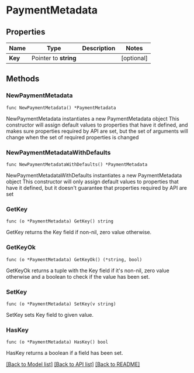 # PaymentMetadata

## Properties

Name | Type | Description | Notes
------------ | ------------- | ------------- | -------------
**Key** | Pointer to **string** |  | [optional] 

## Methods

### NewPaymentMetadata

`func NewPaymentMetadata() *PaymentMetadata`

NewPaymentMetadata instantiates a new PaymentMetadata object
This constructor will assign default values to properties that have it defined,
and makes sure properties required by API are set, but the set of arguments
will change when the set of required properties is changed

### NewPaymentMetadataWithDefaults

`func NewPaymentMetadataWithDefaults() *PaymentMetadata`

NewPaymentMetadataWithDefaults instantiates a new PaymentMetadata object
This constructor will only assign default values to properties that have it defined,
but it doesn't guarantee that properties required by API are set

### GetKey

`func (o *PaymentMetadata) GetKey() string`

GetKey returns the Key field if non-nil, zero value otherwise.

### GetKeyOk

`func (o *PaymentMetadata) GetKeyOk() (*string, bool)`

GetKeyOk returns a tuple with the Key field if it's non-nil, zero value otherwise
and a boolean to check if the value has been set.

### SetKey

`func (o *PaymentMetadata) SetKey(v string)`

SetKey sets Key field to given value.

### HasKey

`func (o *PaymentMetadata) HasKey() bool`

HasKey returns a boolean if a field has been set.


[[Back to Model list]](../README.md#documentation-for-models) [[Back to API list]](../README.md#documentation-for-api-endpoints) [[Back to README]](../README.md)


